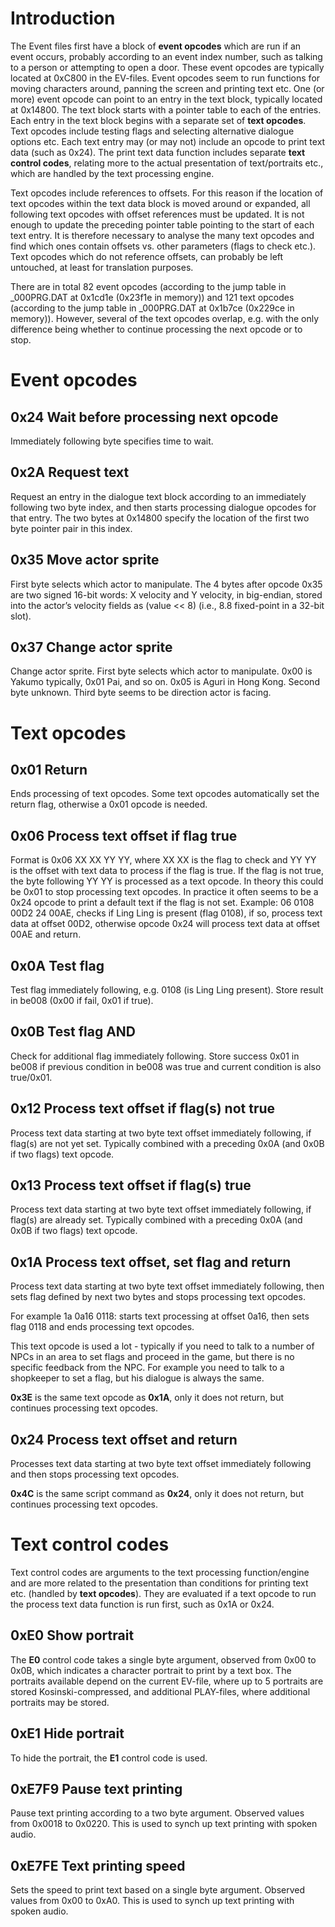 # Introduction
The Event files first have a block of **event opcodes** which are run if an event occurs, probably according to an event index number, such as talking to a person or attempting to open a door. These event opcodes are typically located at 0xC800 in the EV-files. Event opcodes seem to run functions for moving characters around, panning the screen and printing text etc. One (or more) event opcode can point to an entry in the text block, typically located at 0x14800. The text block starts with a pointer table to each of the entries. Each entry in the text block begins with a separate set of **text opcodes**. Text opcodes include testing flags and selecting alternative dialogue options etc. Each text entry may (or may not) include an opcode to print text data (such as 0x24). The print text data function includes separate **text control codes**, relating more to the actual presentation of text/portraits etc., which are handled by the text processing engine.

Text opcodes include references to offsets. For this reason if the location of text opcodes within the text data block is moved around or expanded, all following text opcodes with offset references must be updated. It is not enough to update the preceding pointer table pointing to the start of each text entry. It is therefore necessary to analyse the many text opcodes and find which ones contain offsets vs. other parameters (flags to check etc.). Text opcodes which do not reference offsets, can probably be left untouched, at least for translation purposes.

There are in total 82 event opcodes (according to the jump table in _000PRG.DAT at 0x1cd1e (0x23f1e in memory)) and 121 text opcodes (according to the jump table in _000PRG.DAT at 0x1b7ce (0x229ce in memory)). However, several of the text opcodes overlap, e.g. with the only difference being whether to continue processing the next opcode or to stop.

# Event opcodes

## 0x24 Wait before processing next opcode

Immediately following byte specifies time to wait.

## 0x2A Request text

Request an entry in the dialogue text block according to an immediately following two byte index, and then starts processing dialogue opcodes for that entry. The two bytes at 0x14800 specify the location of the first two byte pointer pair in this index.

## 0x35 Move actor sprite

First byte selects which actor to manipulate. The 4 bytes after opcode 0x35 are two signed 16-bit words: X velocity and Y velocity, in big-endian, stored into the actor’s velocity fields as (value << 8) (i.e., 8.8 fixed-point in a 32-bit slot).

## 0x37 Change actor sprite

Change actor sprite. First byte selects which actor to manipulate. 0x00 is Yakumo typically, 0x01 Pai, and so on. 0x05 is Aguri in Hong Kong. Second byte unknown. Third byte seems to be direction actor is facing.

# Text opcodes

## 0x01 Return

Ends processing of text opcodes. Some text opcodes automatically set the return flag, otherwise a 0x01 opcode is needed.

## 0x06 Process text offset if flag true

Format is 0x06 XX XX YY YY, where XX XX is the flag to check and YY YY is the offset with text data to process if the flag is true. If the flag is not true, the byte following YY YY is processed as a text opcode. In theory this could be 0x01 to stop processing text opcodes. In practice it often seems to be a 0x24 opcode to print a default text if the flag is not set. Example: 06 0108 00D2 24 00AE, checks if Ling Ling is present (flag 0108), if so, process text data at offset 00D2, otherwise opcode 0x24 will process text data at offset 00AE and return.
 
## 0x0A Test flag

Test flag immediately following, e.g. 0108 (is Ling Ling present). Store result in be008 (0x00 if fail, 0x01 if true).

## 0x0B Test flag AND

Check for additional flag immediately following. Store success 0x01 in be008 if previous condition in be008 was true and current condition is also true/0x01.

## 0x12 Process text offset if flag(s) not true

Process text data starting at two byte text offset immediately following, if flag(s) are not yet set. Typically combined with a preceding 0x0A (and 0x0B if two flags) text opcode.

## 0x13 Process text offset if flag(s) true

Process text data starting at two byte text offset immediately following, if flag(s) are already set. Typically combined with a preceding 0x0A (and 0x0B if two flags) text opcode.

## 0x1A Process text offset, set flag and return

Process text data starting at two byte text offset immediately following, then sets flag defined by next two bytes and stops processing text opcodes.

For example 1a 0a16 0118: starts text processing at offset 0a16, then sets flag 0118 and ends processing text opcodes.

This text opcode is used a lot - typically if you need to talk to a number of NPCs in an area to set flags and proceed in the game, but there is no specific feedback from the NPC. For example you need to talk to a shopkeeper to set a flag, but his dialogue is always the same.

**0x3E** is the same text opcode as **0x1A**, only it does not return, but continues processing text opcodes.

## 0x24 Process text offset and return

Processes text data starting at two byte text offset immediately following and then stops processing text opcodes.

**0x4C** is the same script command as **0x24**, only it does not return, but continues processing text opcodes.

# Text control codes

Text control codes are arguments to the text processing function/engine and are more related to the presentation than conditions for printing text etc. (handled by **text opcodes**). They are evaluated if a text opcode to run the process text data function is run first, such as 0x1A or 0x24.

## 0xE0 Show portrait
The **E0** control code takes a single byte argument, observed from 0x00 to 0x0B, which indicates a character portrait to print by a text box. The portraits available depend on the current EV-file, where up to 5 portraits are stored Kosinski-compressed, and additional PLAY-files, where additional portraits may be stored.

## 0xE1 Hide portrait
To hide the portrait, the **E1** control code is used.

## 0xE7F9 Pause text printing

Pause text printing according to a two byte argument. Observed values from 0x0018 to 0x0220. This is used to synch up text printing with spoken audio.

## 0xE7FE Text printing speed

Sets the speed to print text based on a single byte argument. Observed values from 0x00 to 0xA0. This is used to synch up text printing with spoken audio.
